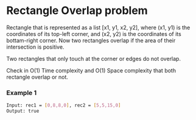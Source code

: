 # Rectangle Overlap problem

Rectangle that is represented as a list [x1, y1, x2, y2], where (x1, y1) is the coordinates of its top-left corner, and (x2, y2) is the coordinates of its bottam-right corner. Now two rectangles overlap if the area of their intersection is positive.

Two rectangles that only touch at the corner or edges do not overlap.

Check in O(1) Time complexity and O(1) Space complexity that both rectangle overlap or not.

### Example 1
```sh
Input: rec1 = [0,8,8,0], rec2 = [5,5,15,0]
Output: true
```
